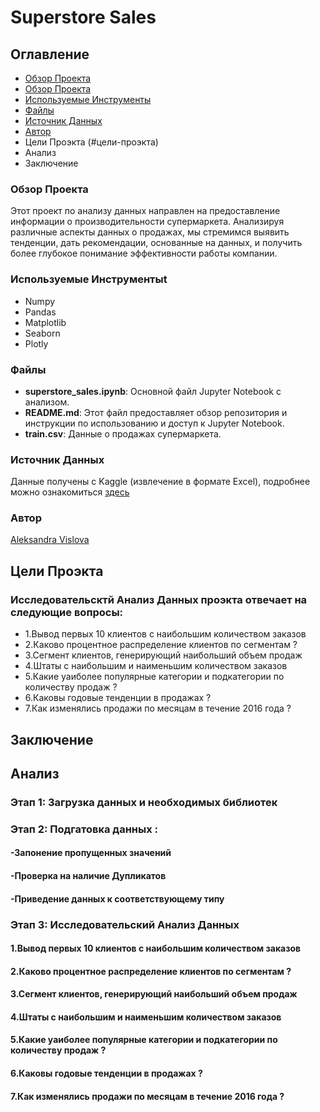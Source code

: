# Superstore Sales 

## Оглавление 
- [Обзор Проекта](#обзор-проекта)
- [Обзор Проекта](#обзор-проекта)
- [Используемые Инструменты](#используемые-инструменты)
- [Файлы](#файлы)
- [Источник Данных](#источник-данных)
- [Автор](#автор)
- Цели Проэкта (#цели-проэкта)
- Анализ
- Заключение
  
### Обзор Проекта 
Этот проект по анализу данных направлен на предоставление информации о производительности супермаркета. Анализируя различные аспекты данных о продажах, мы стремимся выявить тенденции, дать рекомендации, основанные на данных, и получить более глубокое понимание эффективности работы компании.
### Используемые Инструментыt
- Numpy
- Pandas
- Matplotlib
- Seaborn
- Plotly

### Файлы
- **superstore_sales.ipynb**: Основной файл Jupyter Notebook с анализом.
- **README.md**: Этот файл предоставляет обзор репозитория и инструкции по использованию и доступ к Jupyter Notebook.
- **train.csv**: Данные о продажах супермаркета.
  
### Источник Данных
Данные получены с Kaggle (извлечение в формате Excel), подробнее можно ознакомиться [здесь](https://www.kaggle.com/datasets/rohitsahoo/sales-forecasting)

### Автор
[Aleksandra Vislova](www.linkedin.com/in/sasha-undefined-a51ba9297)

## Цели Проэкта 
### Исследовательсктй Анализ Данных проэкта отвечает на следующие вопросы: 
- 1.Вывод первых 10 клиентов с наибольшим количеством заказов
- 2.Каково процентное распределение клиентов по сегментам ?
- 3.Сегмент клиентов, генерирующий наибольший объем продаж
- 4.Штаты с наибольшим и наименьшим количеством заказов
- 5.Какие yаиболее популярные категории и подкатегории по количеству продаж ?
- 6.Каковы годовые тенденции в продажах ?
- 7.Как изменялись продажи по месяцам в течение 2016 года ?

## Заключение

## Анализ

### Этап 1: Загрузка данных и необходимых библиотек

### Этап 2: Подгатовка данных :
#### -Запонение пропущенных значений
#### -Проверка на наличие Дупликатов
#### -Приведение данных к соответствующему типу 

### Этап 3: Исследовательский Анализ Данных
#### 1.Вывод первых 10 клиентов с наибольшим количеством заказов

#### 2.Каково процентное распределение клиентов по сегментам ?

#### 3.Сегмент клиентов, генерирующий наибольший объем продаж
#### 4.Штаты с наибольшим и наименьшим количеством заказов
#### 5.Какие yаиболее популярные категории и подкатегории по количеству продаж ?
#### 6.Каковы годовые тенденции в продажах ?
#### 7.Как изменялись продажи по месяцам в течение 2016 года ?





